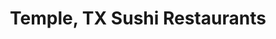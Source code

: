---
layout: city
title: Temple, TX Sushi Restaurants
permalink: /texas/temple/
stateAbbr: TX
stateName: Texas
cityName: Temple
---